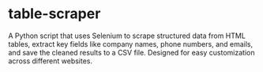 # table-scraper
A Python script that uses Selenium to scrape structured data from HTML tables, extract key fields like company names, phone numbers, and emails, and save the cleaned results to a CSV file. Designed for easy customization across different websites.
